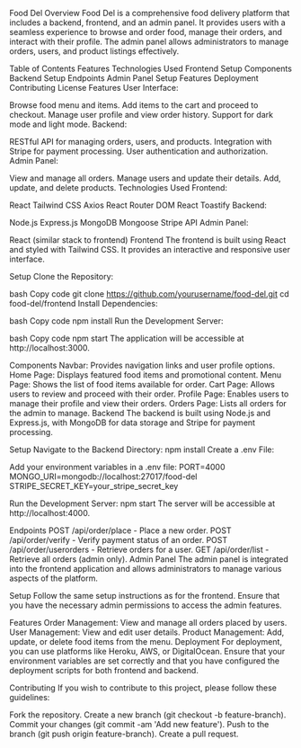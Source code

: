 Food Del
Overview
Food Del is a comprehensive food delivery platform that includes a backend, frontend, and an admin panel. It provides users with a seamless experience to browse and order food, manage their orders, and interact with their profile. The admin panel allows administrators to manage orders, users, and product listings effectively.

Table of Contents
Features
Technologies Used
Frontend
Setup
Components
Backend
Setup
Endpoints
Admin Panel
Setup
Features
Deployment
Contributing
License
Features
User Interface:

Browse food menu and items.
Add items to the cart and proceed to checkout.
Manage user profile and view order history.
Support for dark mode and light mode.
Backend:

RESTful API for managing orders, users, and products.
Integration with Stripe for payment processing.
User authentication and authorization.
Admin Panel:

View and manage all orders.
Manage users and update their details.
Add, update, and delete products.
Technologies Used
Frontend:

React
Tailwind CSS
Axios
React Router DOM
React Toastify
Backend:

Node.js
Express.js
MongoDB
Mongoose
Stripe API
Admin Panel:

React (similar stack to frontend)
Frontend
The frontend is built using React and styled with Tailwind CSS. It provides an interactive and responsive user interface.

Setup
Clone the Repository:

bash
Copy code
git clone https://github.com/yourusername/food-del.git
cd food-del/frontend
Install Dependencies:

bash
Copy code
npm install
Run the Development Server:

bash
Copy code
npm start
The application will be accessible at http://localhost:3000.

Components
Navbar: Provides navigation links and user profile options.
Home Page: Displays featured food items and promotional content.
Menu Page: Shows the list of food items available for order.
Cart Page: Allows users to review and proceed with their order.
Profile Page: Enables users to manage their profile and view their orders.
Orders Page: Lists all orders for the admin to manage.
Backend
The backend is built using Node.js and Express.js, with MongoDB for data storage and Stripe for payment processing.

Setup
Navigate to the Backend Directory:
npm install
Create a .env File:

Add your environment variables in a .env file:
PORT=4000
MONGO_URI=mongodb://localhost:27017/food-del
STRIPE_SECRET_KEY=your_stripe_secret_key

Run the Development Server:
npm start
The server will be accessible at http://localhost:4000.

Endpoints
POST /api/order/place - Place a new order.
POST /api/order/verify - Verify payment status of an order.
POST /api/order/userorders - Retrieve orders for a user.
GET /api/order/list - Retrieve all orders (admin only).
Admin Panel
The admin panel is integrated into the frontend application and allows administrators to manage various aspects of the platform.

Setup
Follow the same setup instructions as for the frontend. Ensure that you have the necessary admin permissions to access the admin features.

Features
Order Management: View and manage all orders placed by users.
User Management: View and edit user details.
Product Management: Add, update, or delete food items from the menu.
Deployment
For deployment, you can use platforms like Heroku, AWS, or DigitalOcean. Ensure that your environment variables are set correctly and that you have configured the deployment scripts for both frontend and backend.

Contributing
If you wish to contribute to this project, please follow these guidelines:

Fork the repository.
Create a new branch (git checkout -b feature-branch).
Commit your changes (git commit -am 'Add new feature').
Push to the branch (git push origin feature-branch).
Create a pull request.


